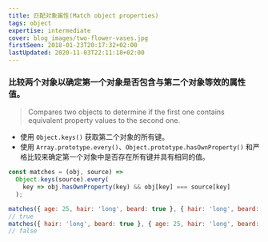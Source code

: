 ```yaml
---
title: 匹配对象属性(Match object properties)
tags: object
expertise: intermediate
cover: blog_images/two-flower-vases.jpg
firstSeen: 2018-01-23T20:17:32+02:00
lastUpdated: 2020-11-03T22:11:18+02:00
---
```


### 比较两个对象以确定第一个对象是否包含与第二个对象等效的属性值。
> Compares two objects to determine if the first one contains equivalent property values to the second one.

- 使用 `Object.keys()` 获取第二个对象的所有键。
- 使用 `Array.prototype.every()`、`Object.prototype.hasOwnProperty()` 和严格比较来确定第一个对象中是否存在所有键并具有相同的值。

```js
const matches = (obj, source) =>
  Object.keys(source).every(
    key => obj.hasOwnProperty(key) && obj[key] === source[key]
  );
```

```js
matches({ age: 25, hair: 'long', beard: true }, { hair: 'long', beard: true });
// true
matches({ hair: 'long', beard: true }, { age: 25, hair: 'long', beard: true });
// false
```
